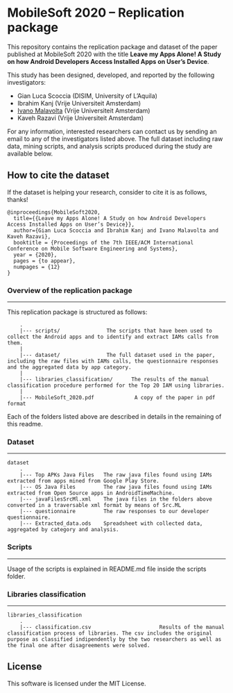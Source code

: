 # MobileSoft 2020 – Replication package


This repository contains the replication package and dataset of the paper published at MobileSoft 2020 with the title **Leave my Apps Alone! A Study on how Android Developers Access Installed Apps on User’s Device**.

This study has been designed, developed, and reported by the following investigators:

- Gian Luca Scoccia (DISIM, University of L’Aquila)
- Ibrahim Kanj (Vrije Universiteit Amsterdam)
- [Ivano Malavolta](https://www.ivanomalavolta.com) (Vrije Universiteit Amsterdam)
- Kaveh Razavi (Vrije Universiteit Amsterdam)

For any information, interested researchers can contact us by sending an email to any of the investigators listed above.
The full dataset including raw data, mining scripts, and analysis scripts produced during the study are available below.

## How to cite the dataset
If the dataset is helping your research, consider to cite it is as follows, thanks!

```
@inproceedings{MobileSoft2020,
  title={{Leave my Apps Alone! A Study on how Android Developers Access Installed Apps on User’s Device}},
  author={Gian Luca Scoccia and Ibrahim Kanj and Ivano Malavolta and Kaveh Razavi},
  booktitle = {Proceedings of the 7th IEEE/ACM International Conference on Mobile Software Engineering and Systems},
  year = {2020},
  pages = {to appear},
  numpages = {12}
}
```

### Overview of the replication package
---

This replication package is structured as follows:

```
    .
    |--- scripts/       		The scripts that have been used to collect the Android apps and to identify and extract IAMs calls from them.
    |
    |--- dataset/             	The full dataset used in the paper, including the raw files with IAMs calls, the questionnaire responses and the aggregated data by app category.
    |
    |--- libraries_classification/   	The results of the manual classification procedure performed for the Top 20 IAM using libraries.
    |
    |--- MobileSoft_2020.pdf             A copy of the paper in pdf format
```

Each of the folders listed above are described in details in the remaining of this readme.

### Dataset
---
```
dataset
    .
    |--- Top APKs Java Files   The raw java files found using IAMs extracted from apps mined from Google Play Store.  
    |--- OS Java Files         The raw java files found using IAMs extracted from Open Source apps in AndroidTimeMachine.
    |--- javaFilesSrcMl.xml    The java files in the folders above converted in a traversable xml format by means of Src.ML
    |--- questionnaire         The raw responses to our developer questionnaire.
    |--- Extracted_data.ods    Spreadsheet with collected data, aggregated by category and analysis.

``` 

### Scripts
---
Usage of the scripts is explained in README.md file inside the scripts folder.

### Libraries classification
---
```
libraries_classification
    .
    |--- classification.csv                      Results of the manual classification process of libraries. The csv includes the original purpose as classified indipendently by the two researchers as well as the final one after disagreements were solved.
```


## License

This software is licensed under the MIT License.
